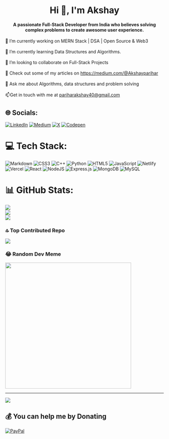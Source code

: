 <h1 align="center">Hi 👋, I'm Akshay</h1>
<h4 align="center">A passionate Full-Stack Developer from India who believes solving complex problems to create awesome user experience.</h4>

🔭 I’m currently working on MERN Stack | DSA | Open Source & Web3<br><br>🌱 I’m currently learning Data Structures and Algorithms.<br><br>👯 I’m looking to collaborate on Full-Stack Projects<br><br>📝 Check out some of my articles on https://medium.com/@Akshayparihar<br><br>💬 Ask me about Algorithms, data structures and problem solving<br><br>📫Get in touch with me at pariharakshay40@gmail.com


## 🌐 Socials:
[![LinkedIn](https://img.shields.io/badge/LinkedIn-%230077B5.svg?logo=linkedin&logoColor=white)](https://linkedin.com/in/akshayparihar) [![Medium](https://img.shields.io/badge/Medium-12100E?logo=medium&logoColor=white)](https://medium.com/@akshayparihar) [![X](https://img.shields.io/badge/X-black.svg?logo=X&logoColor=white)](https://x.com/akhsayparihar07) [![Codepen](https://img.shields.io/badge/Codepen-000000?style=for-the-badge&logo=codepen&logoColor=white)](https://codepen.io/akshayparihar07) 

# 💻 Tech Stack:
![Markdown](https://img.shields.io/badge/markdown-%23000000.svg?style=for-the-badge&logo=markdown&logoColor=white) ![CSS3](https://img.shields.io/badge/css3-%231572B6.svg?style=for-the-badge&logo=css3&logoColor=white) ![C++](https://img.shields.io/badge/c++-%2300599C.svg?style=for-the-badge&logo=c%2B%2B&logoColor=white) ![Python](https://img.shields.io/badge/python-3670A0?style=for-the-badge&logo=python&logoColor=ffdd54) ![HTML5](https://img.shields.io/badge/html5-%23E34F26.svg?style=for-the-badge&logo=html5&logoColor=white) ![JavaScript](https://img.shields.io/badge/javascript-%23323330.svg?style=for-the-badge&logo=javascript&logoColor=%23F7DF1E) ![Netlify](https://img.shields.io/badge/netlify-%23000000.svg?style=for-the-badge&logo=netlify&logoColor=#00C7B7) ![Vercel](https://img.shields.io/badge/vercel-%23000000.svg?style=for-the-badge&logo=vercel&logoColor=white) ![React](https://img.shields.io/badge/react-%2320232a.svg?style=for-the-badge&logo=react&logoColor=%2361DAFB) ![NodeJS](https://img.shields.io/badge/node.js-6DA55F?style=for-the-badge&logo=node.js&logoColor=white) ![Express.js](https://img.shields.io/badge/express.js-%23404d59.svg?style=for-the-badge&logo=express&logoColor=%2361DAFB) ![MongoDB](https://img.shields.io/badge/MongoDB-%234ea94b.svg?style=for-the-badge&logo=mongodb&logoColor=white) ![MySQL](https://img.shields.io/badge/mysql-%2300000f.svg?style=for-the-badge&logo=mysql&logoColor=white)
# 📊 GitHub Stats:
![](https://github-readme-stats.vercel.app/api?username=Akshayparihar07&theme=vue-dark&hide_border=false&include_all_commits=true&count_private=true)<br/>
![](https://github-readme-streak-stats.herokuapp.com/?user=Akshayparihar07&theme=vue-dark&hide_border=false)<br/>
![](https://github-readme-stats.vercel.app/api/top-langs/?username=Akshayparihar07&theme=vue-dark&hide_border=false&include_all_commits=true&count_private=true&layout=compact)

### 🔝 Top Contributed Repo
![](https://github-contributor-stats.vercel.app/api?username=Akshayparihar07&limit=5&theme=radical&combine_all_yearly_contributions=true)

### 😂 Random Dev Meme
<img src='https://randommeme-five.vercel.app/' style="height: 400px;"/>

---
[![](https://visitcount.itsvg.in/api?id=Akshayparihar07&icon=0&color=0)](https://visitcount.itsvg.in)

  ## 💰 You can help me by Donating
  [![PayPal](https://img.shields.io/badge/PayPal-00457C?style=for-the-badge&logo=paypal&logoColor=white)](https://paypal.me/AParihar07) 

  
<!-- Proudly created with GPRM ( https://gprm.itsvg.in ) -->
